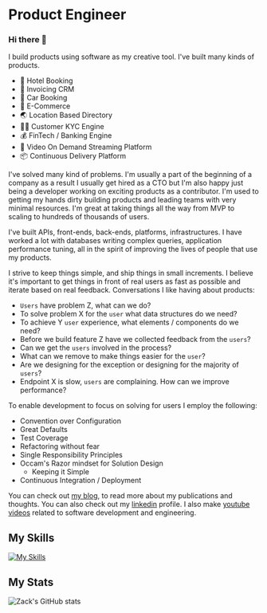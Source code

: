 
# Product Engineer 

### Hi there 👋

I build products using software as my creative tool. I've built many kinds of products.

+ 🏨 Hotel Booking
+ 🧾 Invoicing CRM
+ 🚗 Car Booking
+ 🛒 E-Commerce
+ 🌏 Location Based Directory
+ 🦹‍♂️ Customer KYC Engine
+ 💰 FinTech / Banking Engine
+ 🎥 Video On Demand Streaming Platform
+ 📦 Continuous Delivery Platform

I've solved many kind of problems. I'm usually a part of the beginning of a company as a result I usually get hired as a CTO but I'm also happy just being a developer working on exciting products as a contributor. I'm used to getting my hands dirty building products and leading teams with very minimal resources. I'm great at taking things all the way from MVP to scaling to hundreds of thousands of users.

I've built APIs, front-ends, back-ends, platforms, infrastructures. I have worked a lot with databases writing complex queries, application performance tuning, all in the spirit of improving the lives of people that use my products.

I strive to keep things simple, and ship things in small increments. I believe it's important to get things in front of real users as fast as possible and iterate based on real feedback. Conversations I like having about products:

+ `Users` have problem Z, what can we do?
+ To solve problem X for the `user` what data structures do we need?
+ To achieve Y `user` experience, what elements / components do we need?
+ Before we build feature Z have we collected feedback from the `users`? 
+ Can we get the `users` involved in the process?
+ What can we remove to make things easier for the `user`?
+ Are we designing for the exception or designing for the majority of `users`?
+ Endpoint X is slow, `users` are complaining. How can we improve performance?

To enable development to focus on solving for users I employ the following:

+ Convention over Configuration
+ Great Defaults
+ Test Coverage
+ Refactoring without fear
+ Single Responsibility Principles
+ Occam's Razor mindset for Solution Design
  + Keeping it Simple
+ Continuous Integration / Deployment

You can check out [my blog](https://www.zacksiri.com), to read more about my publications and thoughts. You can also check out my [linkedin](https://www.linkedin.com/in/zacksiri/) profile.  I also make [youtube videos](https://www.youtube.com/codemynet) related to software development and engineering.

## My Skills

[![My Skills](https://skillicons.dev/icons?i=js,typescript,react,tailwind,html,css,astro,rails,ruby,elixir,postgres,redis,linux,aws,gcp,terraform,cloudflare,githubactions)](https://github.com/zacksiri)

## My Stats
![Zack's GitHub stats](https://github-readme-stats.vercel.app/api?username=zacksiri&show_icons=true&theme=synthwave&hide_border=true)

<!--
**zacksiri/zacksiri** is a ✨ _special_ ✨ repository because its `README.md` (this file) appears on your GitHub profile.

Here are some ideas to get you started:

- 🔭 I’m currently working on ...
- 🌱 I’m currently learning ...
- 👯 I’m looking to collaborate on ...
- 🤔 I’m looking for help with ...
- 💬 Ask me about ...
- 📫 How to reach me: ...
- 😄 Pronouns: ...
- ⚡ Fun fact: ...
-->
